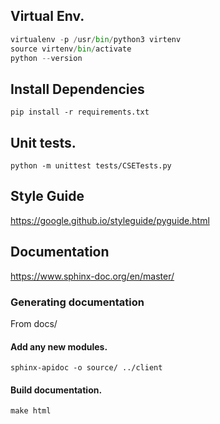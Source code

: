 ## Virtual Env.
```python
virtualenv -p /usr/bin/python3 virtenv
source virtenv/bin/activate
python --version
```

## Install Dependencies
`pip install -r requirements.txt`

## Unit tests.
`python -m unittest tests/CSETests.py`

## Style Guide
https://google.github.io/styleguide/pyguide.html

## Documentation
https://www.sphinx-doc.org/en/master/

### Generating documentation
From docs/

#### Add any new modules.
`sphinx-apidoc -o source/ ../client` 

#### Build documentation.
`make html`
